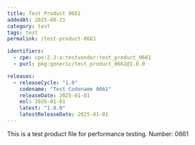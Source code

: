 ```yaml
---
title: Test Product 0661
addedAt: 2025-08-21
category: test
tags: test
permalink: /test-product-0661

identifiers:
  - cpe: cpe:2.3:a:testvendor:test_product_0661
  - purl: pkg:generic/test_product_0661@1.0.0

releases:
  - releaseCycle: "1.0"
    codename: "Test Codename 0661"
    releaseDate: 2025-01-01
    eol: 2026-01-01
    latest: "1.0.0"
    latestReleaseDate: 2025-01-01
---
```


This is a test product file for performance testing. Number: 0661
